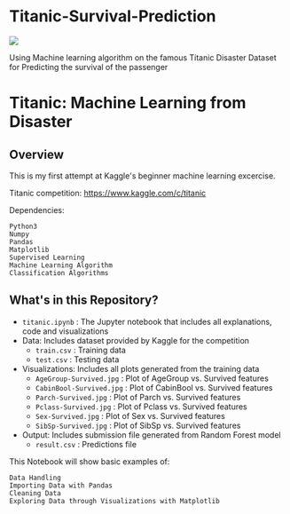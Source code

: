 # Titanic-Survival-Prediction

<img src="https://images8.alphacoders.com/405/405029.jpg">

Using Machine learning algorithm on the famous Titanic Disaster Dataset for Predicting the survival of the passenger
                                                                    
# Titanic: Machine Learning from Disaster

## Overview
This is my first attempt at Kaggle's beginner machine learning excercise.

Titanic competition: https://www.kaggle.com/c/titanic

Dependencies:

    Python3
    Numpy
    Pandas
    Matplotlib
    Supervised Learning
    Machine Learning Algorithm
    Classification Algorithms

## What's in this Repository?
* `titanic.ipynb` : The Jupyter notebook that includes all explanations, code and visualizations
* Data: Includes dataset provided by Kaggle for the competition
    * `train.csv` : Training data
    * `test.csv` : Testing data
* Visualizations: Includes all plots generated from the training data
   * `AgeGroup-Survived.jpg` : Plot of AgeGroup vs. Survived features
   * `CabinBool-Survived.jpg` : Plot of CabinBool vs. Survived features
   * `Parch-Survived.jpg` : Plot of Parch vs. Survived features
   * `Pclass-Survived.jpg` : Plot of Pclass vs. Survived features
   * `Sex-Survived.jpg` : Plot of Sex vs. Survived features
   * `SibSp-Survived.jpg` : Plot of SibSp vs. Survived features
* Output: Includes submission file generated from Random Forest model
   * `result.csv` : Predictions file

This Notebook will show basic examples of:

    Data Handling
    Importing Data with Pandas
    Cleaning Data
    Exploring Data through Visualizations with Matplotlib
    

